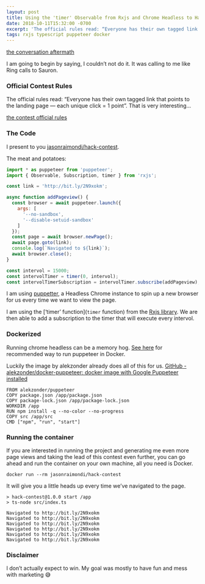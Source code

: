 ```yaml
---
layout: post
title: Using the 'timer' Observable from Rxjs and Chrome Headless to Hack a Contest at Work
date: 2018-10-11T15:32:00 -0700
excerpt: 'The official rules read: “Everyone has their own tagged link that points to the landing page — each unique click = 1 point”. Interesting, very interesting.'
tags: rxjs typescript puppeteer docker
---
```


[the conversation aftermath](/assets/posts/2018/10/hack-contest-01.png)

I am going to begin by saying, I couldn’t not do it. It was calling to me like Ring calls to Sauron.

### Official Contest Rules

The official rules read: “Everyone has their own tagged link that points to the landing page — each unique click = 1 point”. That is very interesting...

[the contest official rules](/assets/posts/2018/10/hack-contest-02.png)

### The Code

I present to you [jasonraimondi/hack-contest](https://github.com/jasonraimondi/hack-contest).

The meat and potatoes:

```javascript
import * as puppeteer from 'puppeteer';
import { Observable, Subscription, timer } from 'rxjs';

const link = 'http://bit.ly/2N9xokm';

async function addPageview() {
  const browser = await puppeteer.launch({
    args: [
      '--no-sandbox',
      '--disable-setuid-sandbox'
    ]
  });
  const page = await browser.newPage();
  await page.goto(link);
  console.log(`Navigated to ${link}`);
  await browser.close();
}

const intervol = 15000;
const intervolTimer = timer(0, intervol);
const intervolTimerSubscription = intervolTimer.subscribe(addPageview);
```


I am using [puppetter](https://github.com/GoogleChrome/puppeteer), a Headless Chrome instance to spin up a new browser for us every time we want to view the page.

I am using the [‘timer’ function](`timer` function) from the [Rxjs library](https://github.com/reactivex/rxjs). We are then able to add a subscription to the timer that will execute every intervol.

### Dockerized

Running chrome headless can be a memory hog. [See here](https://github.com/GoogleChrome/puppeteer/blob/master/docs/troubleshooting.md#running-puppeteer-in-docker) for recommended way to run puppeteer in Docker.

Luckily the image by alekzonder already does all of this for us. [GitHub - alekzonder/docker-puppeteer: docker image with Google Puppeteer installed](https://github.com/alekzonder/docker-puppeteer)

```
FROM alekzonder/puppeteer
COPY package.json /app/package.json
COPY package-lock.json /app/package-lock.json
WORKDIR /app
RUN npm install -q --no-color --no-progress
COPY src /app/src
CMD ["npm", "run", "start"]
```

### Running the container

If you are interested in running the project and generating me even more page views and taking the lead of this contest even further, you can go ahead and run the container on your own machine, all you need is Docker.

```
docker run --rm jasonraimondi/hack-contest
```

It will give you a little heads up every time we’ve navigated to the page.

```
> hack-contest@1.0.0 start /app
> ts-node src/index.ts

Navigated to http://bit.ly/2N9xokm
Navigated to http://bit.ly/2N9xokm
Navigated to http://bit.ly/2N9xokm
Navigated to http://bit.ly/2N9xokm
Navigated to http://bit.ly/2N9xokm
Navigated to http://bit.ly/2N9xokm
```

### Disclaimer

I don’t actually expect to win. My goal was mostly to have fun and mess with marketing :sweat_smile:

